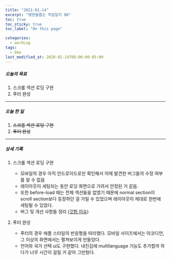 ```yaml
---
title: "2021-01-14"
excerpt: "뱅앤올룹슨 작업일지 08"
toc: true
toc_sticky: true
toc_label: "On this page"

categories:
  - workLog
tags:
  - b&o
last_modified_at: 2020-01-14T08:06:00-05:00
---
```


##### 오늘의 목표

1. 스크롤 섹션 로딩 구현
2. 푸터 완성

---

##### 오늘 한 일

1. ~~스크롤 섹션 로딩 구현~~ <br>
2. ~~푸터 완성~~

---

##### 상세 기록

1. 스크롤 섹션 로딩 구현

   - 모바일의 경우 아직 안드로이드로만 확인해서 어제 발견한 버그들의 수정 여부를 알 수 없음
   - 레이아웃이 세팅되는 동안 로딩 화면으로 가려서 안정된 거 같음.
   - 또한 before-load 때는 전체 섹션들을 없앴기 때문에 normal section이 scroll section보다 등장하던 걸 가릴 수 있었으며 레이아웃이 제대로 한번에 세팅될 수 있었다.
   - 버그 및 개선 사항들 정리 ([깃헙 이슈](https://github.com/yooneunheo/bang-olufsen/issues/2))

2. 푸터 완성

   - 푸터의 경우 애플 스타일의 반응형을 따라했다. 모바일 사이즈에서는 아코디언, 그 이상의 화면에서는 펼쳐보이게 만들었다.
   - 언어와 국가 선택 ui도 구현했다. 내친김에 multilanguage 기능도 추가할까 하다가 너무 시간이 걸릴 거 같아 그만뒀다.

<br />
